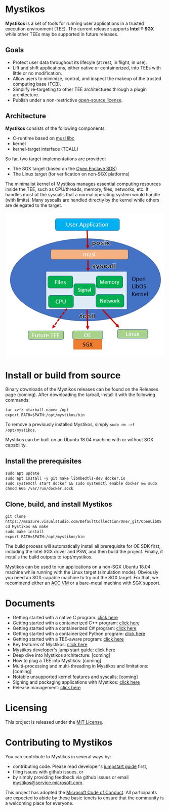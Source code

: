 # Mystikos

**Mystikos** is a set of tools for running user applications in a trusted
execution environment (TEE). The current release supports **Intel &reg; SGX**
while other TEEs may be supported in future releases.

## Goals

- Protect user data throughout its lifecyle (at rest, in flight, in use).
- Lift and shift applications, either native or containerized, into TEEs with
  little or no modification.
- Allow users to minimize, control, and inspect the makeup of the trusted
  computing base (TCB).
- Simplify re-targeting to other TEE architectures through a plugin
  architecture.
- Publish under a non-restrictive [open-source license](LICENSE).

## Architecture

**Mystikos** consists of the following components.
- C-runtime based on [musl libc](https://www.musl-libc.org)
- kernel
- kernel-target interface (TCALL)

So far, two target implementations are provided:
- The SGX target (based on the [Open Enclave SDK](https://github.com/openenclave/openenclave))
- The Linux target (for verification on non-SGX platforms)

The minimalist kernel of Mystikos manages essential computing resources
inside the TEE, such as CPU/threads, memory, files, networks, etc. It handles
most of the syscalls that a normal operating system would handle (with limits).
Many syscalls are handled directly by the kernel while others are delegated to
the target.

![](./arch.png)

# Install or build from source

Binary downloads of the Mystikos releases can be found on the Releases page
(coming). After downloading the tarball, install it with the following commands:

```
tar xvfz <tarball-name> /opt
export PATH=$PATH:/opt/mystikos/bin
```

To remove a previously installed Mystikos, simply
`sudo rm -rf /opt/mystikos`.

Mystikos can be built on an Ubuntu 18.04 machine with or without SGX
capability.

## Install the prerequisites

```
sudo apt update
sudo apt install -y git make libmbedtls-dev docker.io
sudo systemctl start docker && sudo systemctl enable docker && sudo chmod 666 /var/run/docker.sock
```

## Clone, build, and install Mystikos

```
git clone https://msazure.visualstudio.com/DefaultCollection/One/_git/OpenLibOS
cd Mystikos && make
sudo make install
export PATH=$PATH:/opt/mystikos/bin
```

The build process will automatically install all prerequisite for OE SDK first,
including the Intel SGX driver and PSW, and then build the project. Finally,
it installs the build outputs to /opt/mystikos.

Mystikos can be used to run applications on a non-SGX Ubuntu 18.04 machine
while running with the Linux target (simulation mode). Obviously you need an
SGX-capable machine to try out the SGX target. For that, we recommend either an
[ACC VM](https://aka.ms/accgetstarted) or a bare-metal machine with SGX support.

# Documents

- Getting started with a native C program: [click here](doc/user-getting-started-c.md)
- Getting started with a containerized C++ program: [click here](doc/user-getting-started-docker-c++.md)
- Getting started with a containerized C# program: [click here](doc/user-getting-started-docker-dotnet.md)
- Getting started with a containerized Python program: [click here](doc/user-getting-started-docker-python.md)
- Getting started with a TEE-aware program: [click here](doc/user-getting-started-tee-aware.md)
- Key features of Mystikos: [click here](doc/key-features.md)
- Mystikos developer's jump start guide: [click here](doc/dev-jumpstart.md)
- Deep dive into Mystikos architecture: [coming]
- How to plug a TEE into Mystikos: [coming]
- Multi-processing and multi-threading in Mystikos and limitations: [coming]
- Notable unsupported kernel features and syscalls: [coming]
- Signing and packaging applications with Mystikos: [click here](doc/sign-package.md)
- Release management: [click here](doc/releasing.md)

# Licensing

This project is released under the [MIT License](LICENSE).

# Contributing to Mystikos

You can contribute to Mystikos in several ways by:

- contributing code. Please read developer's [jumpstart guide](doc/dev-jumpstart.md) first,
- filing issues with github issues, or
- by simply providing feedback via github issues or email mystikos@service.microsoft.com.

This project has adopted the [Microsoft Code of Conduct](https://opensource.microsoft.com/codeofconduct/). All participants are expected to abide by these basic tenets to ensure that the community is a welcoming place for everyone.
